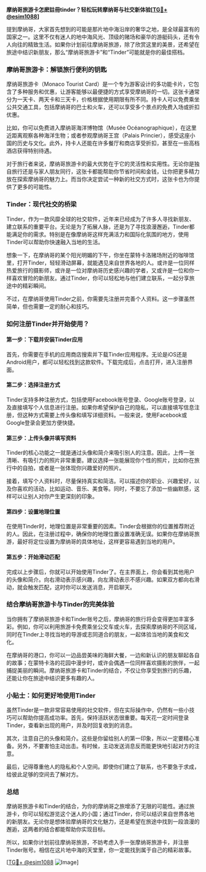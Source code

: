 **摩纳哥旅游卡怎麽註冊tinder？轻松玩转摩纳哥与社交新体验[[TG💪+ @esim1088](https://t.me/s/esim1088)]**

提到摩纳哥，大家首先想到的可能是那片地中海沿岸的奢华之地，是全球最富有的国家之一。这里不仅有迷人的地中海风光、顶级的赌场和豪华的游艇码头，还有令人向往的精致生活。如果你计划前往摩纳哥旅游，除了欣赏这里的美景，还希望在旅途中结识新朋友，那么“摩纳哥旅游卡”和“Tinder”可能就是你的最佳搭档。

### 摩纳哥旅游卡：解锁旅行便利的钥匙

摩纳哥旅游卡（Monaco Tourist Card）是一个专为游客设计的多功能卡片，它包含了多种服务和优惠，让游客能够以最便捷的方式享受摩纳哥的一切。这张卡通常分为一天卡、两天卡和三天卡，价格根据使用期限有所不同。持卡人可以免费乘坐公共交通工具，包括摩纳哥的巴士和火车，还可以享受多个景点的免费入场或折扣优惠。

比如，你可以免费进入摩纳哥海洋博物馆（Musée Océanographique），在这里近距离观察各种海洋生物；或者参观摩纳哥王宫（Palais Princier），感受这座小国的历史与文化。此外，持卡人还能在许多餐厅和商店享受折扣，甚至在一些高档酒店获得特别待遇。

对于旅行者来说，摩纳哥旅游卡的最大优势在于它的灵活性和实用性。无论你是独自旅行还是与家人朋友同行，这张卡都能帮助你节省时间和金钱，让你把更多精力放在探索摩纳哥的魅力上。而当你决定尝试一种新的社交方式时，这张卡也为你提供了更多的可能性。

### Tinder：现代社交的桥梁

Tinder，作为一款风靡全球的社交软件，近年来已经成为了许多人寻找新朋友、建立联系的重要平台。无论是为了拓展人脉，还是为了寻找浪漫邂逅，Tinder都能满足你的需求。特别是在像摩纳哥这样充满活力和国际化氛围的地方，使用Tinder可以帮助你快速融入当地的生活。

想象一下，在摩纳哥的某个阳光明媚的下午，你坐在蒙特卡洛赌场附近的咖啡馆里，打开Tinder，轻轻滑动屏幕，就能遇见来自世界各地的人。或许是一位同样热爱旅行的摄影师，或许是一位对摩纳哥历史感兴趣的学者，又或许是一位和你一样喜欢冒险的新朋友。通过Tinder，你可以轻松地与他们建立联系，一起分享旅途中的精彩瞬间。

不过，在摩纳哥使用Tinder之前，你需要先注册并完善个人资料。这一步骤虽然简单，但也需要一定的耐心和技巧。

### 如何注册Tinder并开始使用？

#### 第一步：下载并安装Tinder应用

首先，你需要在手机的应用商店搜索并下载Tinder应用程序。无论是iOS还是Android用户，都可以轻松找到这款软件。下载完成后，点击打开，进入注册界面。

#### 第二步：选择注册方式

Tinder支持多种注册方式，包括使用Facebook账号登录、Google账号登录，以及直接填写个人信息进行注册。如果你希望保护自己的隐私，可以直接填写信息注册，但这种方式需要上传头像和填写详细资料。一般来说，使用Facebook或Google登录会更加方便快捷。

#### 第三步：上传头像并填写资料

Tinder的核心功能之一就是通过头像和简介来吸引别人的注意。因此，上传一张清晰、有吸引力的照片非常重要。建议选择一张能展现你个性的照片，比如你在旅行中的自拍，或者是一张体现你兴趣爱好的照片。

接着，填写个人资料时，尽量保持真实和简洁。可以描述你的职业、兴趣爱好，以及你喜欢的活动，比如运动、音乐、美食等。同时，不要忘了添加一些幽默感，这样可以让别人对你产生更深刻的印象。

#### 第四步：设置地理位置

在使用Tinder时，地理位置是非常重要的因素。Tinder会根据你的位置推荐附近的人。因此，在注册过程中，确保你的地理位置设置准确无误。如果你在摩纳哥旅游，最好将定位设置为摩纳哥的具体地址，这样更容易遇到当地的用户。

#### 第五步：开始滑动匹配

完成以上步骤后，你就可以开始使用Tinder了。在主界面上，你会看到其他用户的头像和简介。向右滑动表示感兴趣，向左滑动表示不感兴趣。如果双方都向右滑动，就会触发匹配，这时你可以发送消息，开启聊天。

### 结合摩纳哥旅游卡与Tinder的完美体验

当你拥有了摩纳哥旅游卡和Tinder账号之后，摩纳哥的旅行将会变得更加丰富多彩。例如，你可以利用旅游卡免费乘坐公交车或火车，去探索摩纳哥的不同区域，同时在Tinder上寻找当地的导游或志同道合的朋友，一起体验当地的美食和文化。

在摩纳哥的港口，你可以一边品尝美味的海鲜大餐，一边和新认识的朋友聊起各自的故事；在蒙特卡洛的花园中漫步时，或许会偶遇一位同样喜欢摄影的旅伴，一起捕捉美丽的瞬间。摩纳哥旅游卡和Tinder的结合，不仅让你享受到旅行的乐趣，还能让你在旅途中结识更多有趣的人。

### 小贴士：如何更好地使用Tinder

虽然Tinder是一款非常容易使用的社交软件，但在实际操作中，仍然有一些小技巧可以帮助你提高成功率。首先，保持活跃状态很重要。每天花一定时间登录Tinder，查看新出现的用户，并及时回复收到的消息。

其次，注意自己的头像和简介。这些是你留给别人的第一印象，所以一定要精心准备。另外，不要害怕主动出击。有时候，主动发送消息反而能更快地引起对方的注意。

最后，记得尊重他人的隐私和个人空间。即使你们建立了联系，也不要急于求成，给彼此足够的空间去了解对方。

### 总结

摩纳哥旅游卡和Tinder的结合，为你的摩纳哥之旅增添了无限的可能性。通过旅游卡，你可以轻松游览这个迷人的小国；通过Tinder，你可以结识来自世界各地的新朋友。无论你是想体验摩纳哥的文化魅力，还是希望在旅途中找到一段浪漫的邂逅，这两者的结合都能帮助你实现目标。

所以，如果你计划前往摩纳哥旅游，不妨考虑入手一张摩纳哥旅游卡，并注册Tinder账号。相信在这片地中海的天堂里，你一定能找到属于自己的精彩故事。

[[TG💪+ @esim1088](https://t.me/s/esim1088) ![Image](https://i.postimg.cc/4NQfJmqS/Snipaste-2025-05-13-00-14-12.png)]
